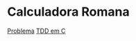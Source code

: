 # Calculadora Romana

[Problema](https://sites.google.com/site/tddproblems/all-problems-1/Roman-number-conversion)
[TDD em C](http://eradman.com/posts/tdd-in-c.html)
